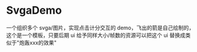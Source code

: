 # SvgaDemo
一个组织多个 svga/图片，实现点击计分交互的 demo，飞出的箭是自己绘制的，这个是一个模板，只要后期 ui 给予同样大小/帧数的资源可以把这个 ui 替换成类似于"炮轰xxx的效果"
